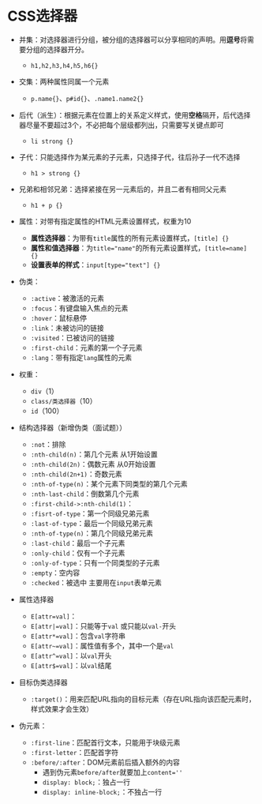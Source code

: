 # CSS选择器 #

- 并集：对选择器进行分组，被分组的选择器可以分享相同的声明。用**逗号**将需要分组的选择器开分。
    - `h1,h2,h3,h4,h5,h6{}`
- 交集：两种属性同属一个元素 
    - `p.name{}`、`p#id{}`、`.name1.name2{}`
- 后代（派生）：根据元素在位置上的关系定义样式，使用**空格**隔开，后代选择器尽量不要超过3个，不必把每个层级都列出，只需要写关键点即可
    - `li strong {}`
- 子代：只能选择作为某元素的子元素，只选择子代，往后孙子一代不选择
    - `h1 > strong {}`
- 兄弟和相邻兄弟：选择紧接在另一元素后的，并且二者有相同父元素
    - `h1 + p {}`
- 属性：对带有指定属性的HTML元素设置样式，权重为10
    - **属性选择器**：为带有`title`属性的所有元素设置样式，`[title] {}`
    - **属性和值选择器**：为`title="name"`的所有元素设置样式，`[title=name] {}`
    - **设置表单的样式**：`input[type="text"] {}`
- 伪类：
    - `:active`：被激活的元素
    - `:focus`：有键盘输入焦点的元素
    - `:hover`：鼠标悬停
    - `:link`：未被访问的链接
    - `:visited`：已被访问的链接
    - `:first-child`：元素的第一个子元素
    - `:lang`：带有指定`lang`属性的元素
- 权重：
    - `div`（1）
    - `class/类选择器`（10）
    - `id`（100）

- 结构选择器（新增伪类（面试题））
    - `:not`：排除 
    - `:nth-child(n)`：第几个元素 从1开始设置
    - `:nth-child(2n)`：偶数元素 从0开始设置
    - `:nth-child(2n+1)`：奇数元素
    - `:nth-of-type(n)`：某个元素下同类型的第几个元素
    - `:nth-last-child`：倒数第几个元素
    - `:first-child->:nth-child(1)`：
    - `:fisrt-of-type`：第一个同级兄弟元素
    - `:last-of-type`：最后一个同级兄弟元素
    - `:nth-of-type(n)`：第几个同级兄弟元素   
    - `:last-child`：最后一个子元素
    - `:only-child`：仅有一个子元素
    - `:only-of-type`：只有一个同类型的子元素
    - `:empty`：空内容
    - `:checked`：被选中 主要用在`input`表单元素

- 属性选择器
    - `E[attr=val]`：
    - `E[attr|=val]`：只能等于`val` 或只能以`val-`开头
    - `E[attr*=val]`：包含`val`字符串
    - `E[attr~=val]`：属性值有多个，其中一个是`val`
    - `E[attr^=val]`：以`val`开头
    - `E[attr$=val]`：以`val`结尾

- 目标伪类选择器
    - `:target()`：用来匹配URL指向的目标元素（存在URL指向该匹配元素时，样式效果才会生效）

- 伪元素：
    - `:first-line`：匹配首行文本，只能用于块级元素
    - `:first-letter`：匹配首字符
    - `:before/:after`：DOM元素前后插入额外的内容
        - 遇到伪元素`before/after`就要加上`content=''`
        - `display: block;`：独占一行
        - `display: inline-block;`：不独占一行
